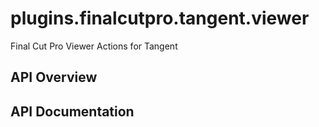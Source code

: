 # plugins.finalcutpro.tangent.viewer

Final Cut Pro Viewer Actions for Tangent

## API Overview

## API Documentation

